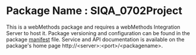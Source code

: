 # Package Name : SIQA_0702Project
This is a webMethods package and requires a webMethods Integration Server to host it. Package versioning and configuration can be found in the package [manifest](./SIQA_0702Project/manifest.v3) file. Service and API documentation is available on the package's home page http://&lt;server&gt;:&lt;port&gt;/&lt;packagename>.